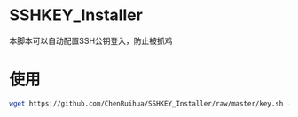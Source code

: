 # SSHKEY_Installer

本脚本可以自动配置SSH公钥登入，防止被抓鸡

# 使用

``` bash
wget https://github.com/ChenRuihua/SSHKEY_Installer/raw/master/key.sh --no-check-certificate&& bash key.sh
```
